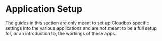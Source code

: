 # Application Setup

The guides in this section are only meant to set up Cloudbox specific settings into the various applications and are not meant to be a full setup for, or an introduction to, the workings of these apps.


